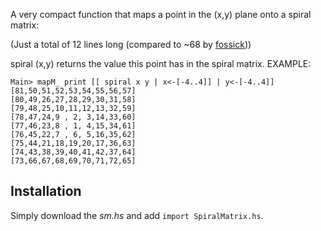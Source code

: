 A very compact function that maps a point in the (x,y) plane onto a spiral matrix:


(Just a total of 12 lines long (compared to ~68 by [fossick](https://www.vijayanant.com/posts/outward-counterclockwise-spiral-matrix-traversal-haskell/)))

spiral (x,y) returns the value this point has in the spiral matrix.
EXAMPLE:

```
Main> mapM_ print [[ spiral x y | x<-[-4..4]] | y<-[-4..4]]
[81,50,51,52,53,54,55,56,57]
[80,49,26,27,28,29,30,31,58]
[79,48,25,10,11,12,13,32,59]
[78,47,24,9 , 2, 3,14,33,60]
[77,46,23,8 , 1, 4,15,34,61]
[76,45,22,7 , 6, 5,16,35,62]
[75,44,21,18,19,20,17,36,63]
[74,43,38,39,40,41,42,37,64]
[73,66,67,68,69,70,71,72,65]
```

## Installation
Simply download the _sm.hs_ and add `import SpiralMatrix.hs`.
